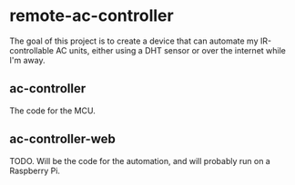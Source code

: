 # remote-ac-controller

The goal of this project is to create a device that can automate my
IR-controllable AC units, either using a DHT sensor or over the internet
while I'm away.

## ac-controller

The code for the MCU.

## ac-controller-web

TODO. Will be the code for the automation, and will probably run on a
Raspberry Pi.
